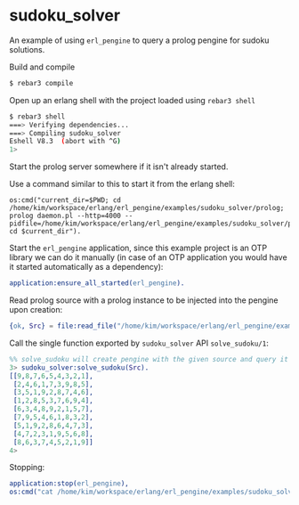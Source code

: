 # sudoku_solver

An example of using `erl_pengine` to query a prolog pengine for sudoku solutions. 

Build and compile

```bash
$ rebar3 compile
```

Open up an erlang shell with the project loaded using `rebar3 shell`

```bash
$ rebar3 shell
===> Verifying dependencies...
===> Compiling sudoku_solver
Eshell V8.3  (abort with ^G)
1> 
```

Start the prolog server somewhere if it isn't already started. 

Use a command similar to this to start it from the erlang shell:
 
```
os:cmd("current_dir=$PWD; cd /home/kim/workspace/erlang/erl_pengine/examples/sudoku_solver/prolog; prolog daemon.pl --http=4000 --pidfile=/home/kim/workspace/erlang/erl_pengine/examples/sudoku_solver/prolog/pid/http.pid; cd $current_dir").
```

Start the `erl_pengine` application, since this example project is an OTP library we can do it manually 
(in case of an OTP application you would have it started automatically as a dependency):
 
 ```erlang
 application:ensure_all_started(erl_pengine). 
 ```
 
 Read prolog source with a prolog instance to be injected into the pengine upon creation:
 
 ```erlang
 {ok, Src} = file:read_file("/home/kim/workspace/erlang/erl_pengine/examples/sudoku_solver/prolog/src_text.pl").
 ```
 
 Call the single function exported by `sudoku_solver` API `solve_sudoku/1`:
 
 ```erlang
 %% solve_sudoku will create pengine with the given source and query it for a solution of the sudoku-problem specified in Src
 3> sudoku_solver:solve_sudoku(Src).
 [[9,8,7,6,5,4,3,2,1],
  [2,4,6,1,7,3,9,8,5],
  [3,5,1,9,2,8,7,4,6],
  [1,2,8,5,3,7,6,9,4],
  [6,3,4,8,9,2,1,5,7],
  [7,9,5,4,6,1,8,3,2],
  [5,1,9,2,8,6,4,7,3],
  [4,7,2,3,1,9,5,6,8],
  [8,6,3,7,4,5,2,1,9]]
 4> 
 ```
 
 Stopping:
 
 ```erlang
application:stop(erl_pengine),
os:cmd("cat /home/kim/workspace/erlang/erl_pengine/examples/sudoku_solver/prolog/pid/http.pid | xargs kill -9").
 ```